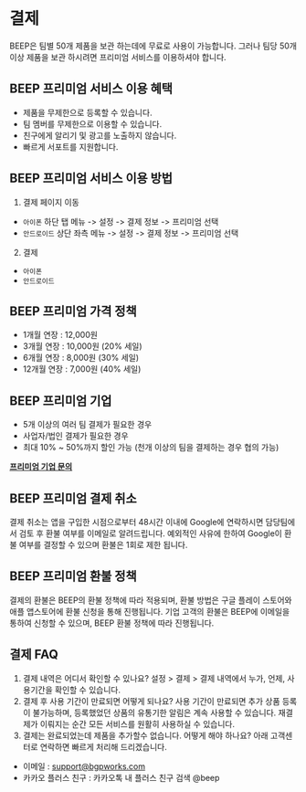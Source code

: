 # 결제

BEEP은 팀별 50개 제품을 보관 하는데에 무료로 사용이 가능합니다.
그러나 팀당 50개 이상 제품을 보관 하시려면 프리미엄 서비스를 이용하셔야 합니다.

## BEEP 프리미엄 서비스 이용 혜택
- 제품을 무제한으로 등록할 수 있습니다.
- 팀 멤버를 무제한으로 이용할 수 있습니다.
- 친구에게 알리기 및 광고를 노출하지 않습니다.
- 빠르게 서포트를 지원합니다.

## BEEP 프리미엄 서비스 이용 방법
1. 결제 페이지 이동
- `아이폰` 하단 탭 메뉴 -> 설정 -> 결제 정보 -> 프리미엄 선택
- `안드로이드` 상단 좌측 메뉴 -> 설정 -> 결제 정보 -> 프리미엄 선택 
2. 결제
- `아이폰`
- `안드로이드`

## BEEP 프리미엄 가격 정책
-  1개월 연장 : 12,000원
-  3개월 연장 : 10,000원 (20% 세일)
-  6개월 연장 :  8,000원 (30% 세일)
- 12개월 연장 :  7,000원 (40% 세일)


## BEEP 프리미엄 기업
- 5개 이상의 여러 팀 결제가 필요한 경우
- 사업자/법인 결제가 필요한 경우
- 최대 10% ~ 50%까지 할인 가능 (천개 이상의 팀을 결제하는 경우 협의 가능)

 **[프리미엄 기업 문의](https://docs.google.com/forms/d/1DOHecO-1xbndQIck90HuNhBJoJuh9Ez0pALEgWLZU7Q)**

## BEEP 프리미엄 결제 취소
결제 취소는 앱을 구입한 시점으로부터 48시간 이내에 Google에 연락하시면 담당팀에서 검토 후 환불 여부를 이메일로 알려드립니다.
예외적인 사유에 한하여 Google이 환불 여부를 결정할 수 있으며 환불은 1회로 제한 됩니다.

## BEEP 프리미엄 환불 정책
결제의 환불은 BEEP의 환불 정책에 따라 적용되며, 환불 방법은 구글 플레이 스토어와 애플 앱스토어에 환불 신청을 통해 진행됩니다.
기업 고객의 환불은 BEEP에 이메일을 통하여 신청할 수 있으며, BEEP 환불 정책에 따라 진행됩니다.

## 결제 FAQ
1. 결제 내역은 어디서 확인할 수 있나요?
설정 > 결제 > 결제 내역에서 누가, 언제, 사용기간을 확인할 수 있습니다.
2. 결제 후 사용 기간이 만료되면 어떻게 되나요?
사용 기간이 만료되면 추가 상품 등록이 불가능하며, 등록했었던 상품의 유통기한 알림은 계속 사용할 수 있습니다.
재결제가 이뤄지는 순간 모든 서비스를 원활히 사용하실 수 있습니다.
3. 결제는 완료되었는데 제품을 추가할수 없습니다. 어떻게 해야 하나요?
아래 고객센터로 연락하면 빠르게 처리해 드리겠습니다.
- 이메일 : support@bgpworks.com
- 카카오 플러스 친구 : 카카오톡 내 플러스 친구 검색 @beep



